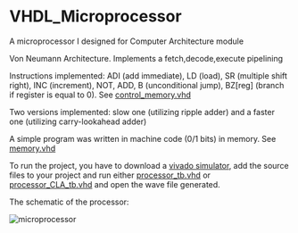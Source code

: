 # VHDL_Microprocessor
A microprocessor I designed for Computer Architecture module

Von Neumann Architecture. Implements a fetch,decode,execute pipelining

Instructions implemented: ADI (add immediate), LD (load), SR (multiple shift right), INC (increment), NOT, ADD, B (unconditional jump), BZ[reg] (branch if register is equal to 0).
See [control_memory.vhd](https://github.com/cppavel/VHDL_Microprocessor/blob/main/sources/control_memory.vhd)

Two versions implemented: slow one (utilizing ripple adder) and a faster one (utilizing carry-lookahead adder)

A simple program was written in machine code (0/1 bits) in memory. See [memory.vhd](https://github.com/cppavel/VHDL_Microprocessor/blob/main/sources/memory.vhd)

To run the project, you have to download a [vivado simulator](https://www.xilinx.com/products/design-tools/vivado/simulator.html), add the source files to your project and run either [processor_tb.vhd](https://github.com/cppavel/VHDL_Microprocessor/blob/main/sources/processor_tb.vhd) or [processor_CLA_tb.vhd](https://github.com/cppavel/VHDL_Microprocessor/blob/main/sources/processor_CLA_tb.vhd) and open the wave file generated.

The schematic of the processor:

![microprocessor](https://user-images.githubusercontent.com/24837651/113886054-4574ef00-97b8-11eb-8a24-342ea93b1c59.png)

